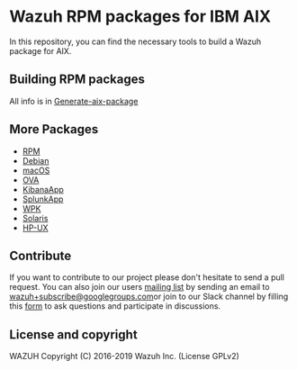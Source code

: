Wazuh RPM packages for IBM AIX
==============================

In this repository, you can find the necessary tools to build a Wazuh package for AIX.

## Building RPM packages

All info is in [Generate-aix-package](https://documentation.wazuh.com/3.11/packaging/generate-aix-package)

## More Packages

- [RPM](/rpms/README.md)
- [Debian](/debs/README.md)
- [macOS](/macos/README.md)
- [OVA](/ova/README.md)
- [KibanaApp](/wazuhapp/README.md)
- [SplunkApp](/splunkapp/README.md)
- [WPK](/wpk/README.md)
- [Solaris](/solaris/README.md)
- [HP-UX](/hpux/README.md)

## Contribute

If you want to contribute to our project please don't hesitate to send a pull request. You can also join our users [mailing list](https://groups.google.com/d/forum/wazuh) by sending an email to [wazuh+subscribe@googlegroups.com](mailto:wazuh+subscribe@googlegroups.com)or join to our Slack channel by filling this [form](https://wazuh.com/community/join-us-on-slack/) to ask questions and participate in discussions.

## License and copyright

WAZUH
Copyright (C) 2016-2019 Wazuh Inc.  (License GPLv2)
